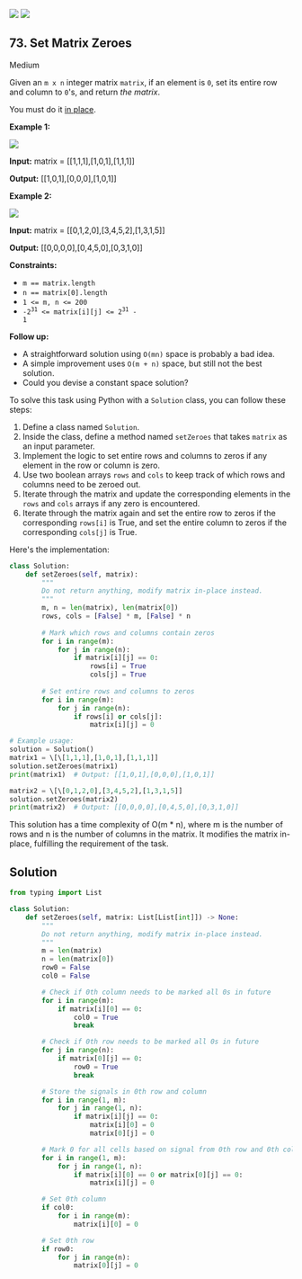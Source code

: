 [![](https://img.shields.io/github/stars/LeetCode-Top-Interview-150/LeetCode-Top-Interview-150?label=Stars&style=flat-square)](https://github.com/LeetCode-Top-Interview-150/LeetCode-Top-Interview-150)
[![](https://img.shields.io/github/forks/LeetCode-Top-Interview-150/LeetCode-Top-Interview-150?label=Fork%20me%20on%20GitHub%20&style=flat-square)](https://github.com/LeetCode-Top-Interview-150/LeetCode-Top-Interview-150/fork)

## 73\. Set Matrix Zeroes

Medium

Given an `m x n` integer matrix `matrix`, if an element is `0`, set its entire row and column to `0`'s, and return _the matrix_.

You must do it [in place](https://en.wikipedia.org/wiki/In-place_algorithm).

**Example 1:**

![](https://assets.leetcode.com/uploads/2020/08/17/mat1.jpg)

**Input:** matrix = \[\[1,1,1],[1,0,1],[1,1,1]]

**Output:** [[1,0,1],[0,0,0],[1,0,1]] 

**Example 2:**

![](https://assets.leetcode.com/uploads/2020/08/17/mat2.jpg)

**Input:** matrix = \[\[0,1,2,0],[3,4,5,2],[1,3,1,5]]

**Output:** [[0,0,0,0],[0,4,5,0],[0,3,1,0]] 

**Constraints:**

*   `m == matrix.length`
*   `n == matrix[0].length`
*   `1 <= m, n <= 200`
*   <code>-2<sup>31</sup> <= matrix[i][j] <= 2<sup>31</sup> - 1</code>

**Follow up:**

*   A straightforward solution using `O(mn)` space is probably a bad idea.
*   A simple improvement uses `O(m + n)` space, but still not the best solution.
*   Could you devise a constant space solution?

To solve this task using Python with a `Solution` class, you can follow these steps:

1. Define a class named `Solution`.
2. Inside the class, define a method named `setZeroes` that takes `matrix` as an input parameter.
3. Implement the logic to set entire rows and columns to zeros if any element in the row or column is zero.
4. Use two boolean arrays `rows` and `cols` to keep track of which rows and columns need to be zeroed out.
5. Iterate through the matrix and update the corresponding elements in the `rows` and `cols` arrays if any zero is encountered.
6. Iterate through the matrix again and set the entire row to zeros if the corresponding `rows[i]` is True, and set the entire column to zeros if the corresponding `cols[j]` is True.

Here's the implementation:

```python
class Solution:
    def setZeroes(self, matrix):
        """
        Do not return anything, modify matrix in-place instead.
        """
        m, n = len(matrix), len(matrix[0])
        rows, cols = [False] * m, [False] * n
        
        # Mark which rows and columns contain zeros
        for i in range(m):
            for j in range(n):
                if matrix[i][j] == 0:
                    rows[i] = True
                    cols[j] = True
        
        # Set entire rows and columns to zeros
        for i in range(m):
            for j in range(n):
                if rows[i] or cols[j]:
                    matrix[i][j] = 0

# Example usage:
solution = Solution()
matrix1 = \[\[1,1,1],[1,0,1],[1,1,1]]
solution.setZeroes(matrix1)
print(matrix1)  # Output: [[1,0,1],[0,0,0],[1,0,1]] 

matrix2 = \[\[0,1,2,0],[3,4,5,2],[1,3,1,5]]
solution.setZeroes(matrix2)
print(matrix2)  # Output: [[0,0,0,0],[0,4,5,0],[0,3,1,0]]
```

This solution has a time complexity of O(m * n), where m is the number of rows and n is the number of columns in the matrix. It modifies the matrix in-place, fulfilling the requirement of the task.

## Solution

```python
from typing import List

class Solution:
    def setZeroes(self, matrix: List[List[int]]) -> None:
        """
        Do not return anything, modify matrix in-place instead.
        """
        m = len(matrix)
        n = len(matrix[0])
        row0 = False
        col0 = False

        # Check if 0th column needs to be marked all 0s in future
        for i in range(m):
            if matrix[i][0] == 0:
                col0 = True
                break

        # Check if 0th row needs to be marked all 0s in future
        for j in range(n):
            if matrix[0][j] == 0:
                row0 = True
                break

        # Store the signals in 0th row and column
        for i in range(1, m):
            for j in range(1, n):
                if matrix[i][j] == 0:
                    matrix[i][0] = 0
                    matrix[0][j] = 0

        # Mark 0 for all cells based on signal from 0th row and 0th column
        for i in range(1, m):
            for j in range(1, n):
                if matrix[i][0] == 0 or matrix[0][j] == 0:
                    matrix[i][j] = 0

        # Set 0th column
        if col0:
            for i in range(m):
                matrix[i][0] = 0

        # Set 0th row
        if row0:
            for j in range(n):
                matrix[0][j] = 0
```